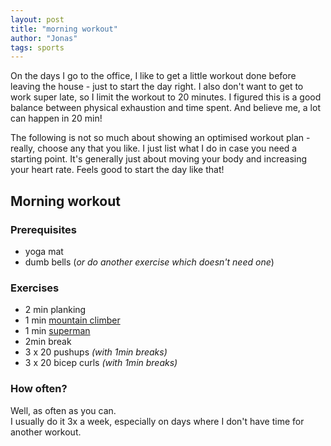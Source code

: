 ```yaml
---
layout: post
title: "morning workout"
author: "Jonas"
tags: sports
---
```


On the days I go to the office, I like to get a little workout done before leaving the house - just to start the day right. 
I also don't want to get to work super late, so I limit the workout to 20 minutes. I figured this is a good balance between physical exhaustion and time spent. And believe me, a lot can happen in 20 min! 

The following is not so much about showing an optimised workout plan - really, choose any that you like. I just list what I do in case you need a starting point. It's generally just about moving your body and increasing your heart rate. Feels good to start the day like that! 

## Morning workout

### Prerequisites

- yoga mat 
- dumb bells (*or do another exercise which doesn't need one*)

### Exercises

- 2 min planking
- 1 min <a href="https://www.youtube.com/watch?v=Q_olQdxEPF4" target="_blank">mountain climber</a>
- 1 min <a href="https://www.youtube.com/watch?v=z6PJMT2y8GQ" target="_blank">superman</a>
- 2min break
- 3 x 20 pushups *(with 1min breaks)*
- 3 x 20 bicep curls *(with 1min breaks)*

### How often?

Well, as often as you can.  
I usually do it 3x a week, especially on days where I don't have time for another workout. 


